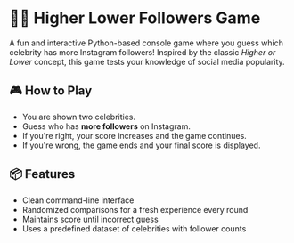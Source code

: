 # 🔼🔽 Higher Lower Followers Game

A fun and interactive Python-based console game where you guess which celebrity has more Instagram followers! Inspired by the classic *Higher or Lower* concept, this game tests your knowledge of social media popularity.

## 🎮 How to Play

- You are shown two celebrities.
- Guess who has **more followers** on Instagram.
- If you're right, your score increases and the game continues.
- If you're wrong, the game ends and your final score is displayed.

## 📦 Features

- Clean command-line interface
- Randomized comparisons for a fresh experience every round
- Maintains score until incorrect guess
- Uses a predefined dataset of celebrities with follower counts
